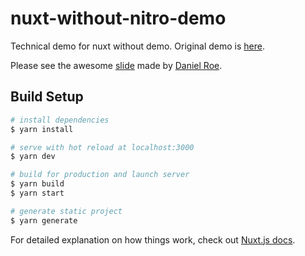 # nuxt-without-nitro-demo

Technical demo for nuxt without demo. Original demo is [here](https://github.com/nuxt/nitro-demo).

Please see the awesome [slide](https://docs.google.com/presentation/d/137PNjV93KWAb7yrftSt-oDb2pVYbAJhv7IxTfW70Tzc/edit) made by [Daniel Roe](https://github.com/danielroe).

## Build Setup

```bash
# install dependencies
$ yarn install

# serve with hot reload at localhost:3000
$ yarn dev

# build for production and launch server
$ yarn build
$ yarn start

# generate static project
$ yarn generate
```

For detailed explanation on how things work, check out [Nuxt.js docs](https://nuxtjs.org).
